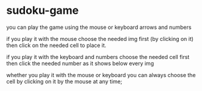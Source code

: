 # sudoku-game
you can play the game using the mouse or keyboard arrows and numbers 

if you play it with the mouse choose the needed img first (by clicking on it) then click on the needed cell to place it.

if you play it with the keyboard and numbers choose the needed cell first then click the needed number as it shows below every img

whether you play it with the mouse or keyboard you can always choose the cell by clicking on it by the mouse at any time;
